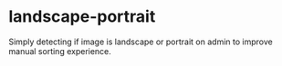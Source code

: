 # landscape-portrait
Simply detecting if image is landscape or portrait on admin to improve manual sorting experience.
